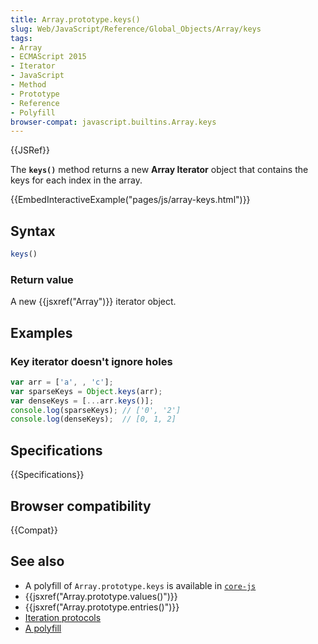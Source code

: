```yaml
---
title: Array.prototype.keys()
slug: Web/JavaScript/Reference/Global_Objects/Array/keys
tags:
- Array
- ECMAScript 2015
- Iterator
- JavaScript
- Method
- Prototype
- Reference
- Polyfill
browser-compat: javascript.builtins.Array.keys
---
```

{{JSRef}}

The **`keys()`** method returns a new **Array Iterator** object that contains
the keys for each index in the array.

{{EmbedInteractiveExample("pages/js/array-keys.html")}}

## Syntax

```js
keys()
```

### Return value

A new {{jsxref("Array")}} iterator object.

## Examples

### Key iterator doesn't ignore holes

```js
var arr = ['a', , 'c'];
var sparseKeys = Object.keys(arr);
var denseKeys = [...arr.keys()];
console.log(sparseKeys); // ['0', '2']
console.log(denseKeys);  // [0, 1, 2]
```

## Specifications

{{Specifications}}

## Browser compatibility

{{Compat}}

## See also

- A polyfill of `Array.prototype.keys` is available in
  [`core-js`](https://github.com/zloirock/core-js#ecmascript-array)
- {{jsxref("Array.prototype.values()")}}
- {{jsxref("Array.prototype.entries()")}}
- [Iteration protocols](/en-US/docs/Web/JavaScript/Reference/Iteration_protocols)
- [A polyfill](https://github.com/behnammodi/polyfill/blob/master/array.polyfill.js)
